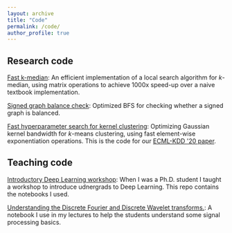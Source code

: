 ```yaml
---
layout: archive
title: "Code"
permalink: /code/
author_profile: true
---
```


<h2>Research code</h2>

<a href="https://github.com/justbruno/fast-kmedian">Fast k-median</a>:
An efficient implementation of a local search algorithm for $k$-median, using matrix operations to achieve 1000x speed-up over a naive textbook implementation.

<a href="https://github.com/justbruno/signed-graph-balance-checker">Signed graph balance check</a>:
Optimized BFS for checking whether a signed graph is balanced.

<a href="https://github.com/justbruno/off-the-grid/">Fast hyperparameter search for kernel clustering</a>:
Optimizing Gaussian kernel bandwidth for $k$-means clustering, using fast element-wise exponentiation operations. This is the code for our <a href="https://arxiv.org/abs/2006.13567">ECML-KDD '20 paper</a>.

<h2>Teaching code</h2>
<a href="https://github.com/brunez/dl_workshop_upm">Introductory Deep Learning workshop</a>:
When I was a Ph.D. student I taught a workshop to introduce udnergrads to Deep Learning. This repo contains the notebooks I used.

<a href="https://github.com/justbruno/signal_processing_notebook/blob/main/signal_processing.ipynb">Understanding the Discrete Fourier and Discrete Wavelet transforms.</a>:
A notebook I use in my lectures to help the students understand some signal processing basics.
